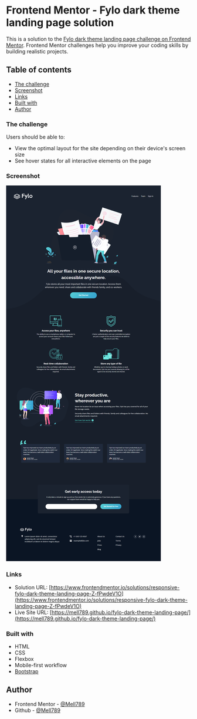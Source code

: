 # Frontend Mentor - Fylo dark theme landing page solution

This is a solution to the [Fylo dark theme landing page challenge on Frontend Mentor](https://www.frontendmentor.io/challenges/fylo-dark-theme-landing-page-5ca5f2d21e82137ec91a50fd). Frontend Mentor challenges help you improve your coding skills by building realistic projects. 


## Table of contents

- [The challenge](#the-challenge)
- [Screenshot](#screenshot)
- [Links](#links)
- [Built with](#built-with)
- [Author](#author)


### The challenge

Users should be able to:

- View the optimal layout for the site depending on their device's screen size
- See hover states for all interactive elements on the page

### Screenshot

![](./screenshot.png)


### Links

- Solution URL: [https://www.frontendmentor.io/solutions/responsive-fylo-dark-theme-landing-page-Z-fPwdeV1O](https://www.frontendmentor.io/solutions/responsive-fylo-dark-theme-landing-page-Z-fPwdeV1O)
- Live Site URL: [https://mell789.github.io/fylo-dark-theme-landing-page/](https://mell789.github.io/fylo-dark-theme-landing-page/)


### Built with

- HTML
- CSS
- Flexbox
- Mobile-first workflow
- [Bootstrap](https://getbootstrap.com/)


## Author

- Frontend Mentor - [@Mell789](https://www.frontendmentor.io/profile/Mell789)
- Github - [@Mell789](https://github.com/Mell789)
